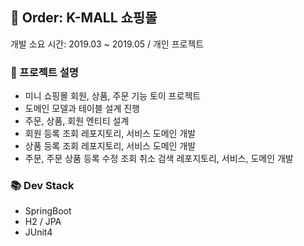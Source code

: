 ## 🚚 Order: K-MALL 쇼핑몰
개발 소요 시간: 2019.03 ~ 2019.05 / 개인 프로젝트

### 📃 프로젝트 설명
- 미니 쇼핑몰  회원, 상품, 주문 기능 토이 프로젝트
- 도메인 모델과 테이블 설계 진행
- 주문, 상품, 회원 엔티티 설계
- 회원 등록 조회 레포지토리, 서비스 도메인 개발
- 상품 등록 조회 레포지토리, 서비스 도메인 개발
- 주문, 주문 상품 등록 수정 조회 취소 검색 레포지토리, 서비스, 도메인 개발

### 📚 Dev Stack
- SpringBoot
- H2 / JPA
- JUnit4

